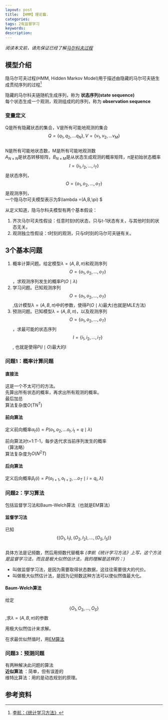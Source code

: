 ```yaml
---
layout: post
title: 【HMM】理论篇.
categories:
tags: 2有监督学习
keywords:
description:
---
```



*阅读本文前，请先保证已经了解[马尔科夫过程](http://www.guofei.site/2017/07/09/markov.html)*  

## 模型介绍


隐马尔可夫过程(HMM, Hidden Markov Model)用于描述由隐藏的马尔可夫链生成贯彻序列的过程[^lihang]  


隐藏的马尔科夫链随机生成序列，称为 **状态序列(state sequence)**  
每个状态生成一个观测，观测组成的的序列，称为 **observation sequence**  


### 变量定义
Q是所有隐藏状态的集合，V是所有可能地观测的集合  
$$Q=\{ q_1,q_2,...q_N\}, V=\{v_1,v_2,...v_M\}$$  
N是所有可能地状态数，M是所有可能地观测数  
$A_{N\times N}$是状态转移矩阵，$B_{N\times M}$是从状态生成观测的概率矩阵，$\pi$是初始状态概率  
$$I=\{i_1,i_2,...,i_T\}$$是状态序列，$$O=\{o_1,o_2,...,o_T\}$$是观测序列，  
一个隐马尔可夫模型表示为$\lambda =(A,B,\pi) $  


从定义知道，隐马尔科夫模型有两个基本假设：  
1. 齐次马尔可夫性假设：任意时刻t的状态，只与t-1状态有关，与其他时刻的状态无关。
2. 观测独立性假设：t时刻的观测，只与t时刻的马尔可夫链有关。


## 3个基本问题


1. 概率计算问题。给定模型$\lambda =(A,B,\pi)$和观测序列$$O=\{o_1,o_2,...,o_T\}$$，求观测序列发生的概率$P(O\mid \lambda)$  
2. 学习问题。已知观测序列$$O=\{o_1,o_2,...,o_T\}$$,估计模型$\lambda =(A,B,\pi)$中的参数，使得$P(O\mid \lambda)$最大(也就是MLE方法)
3. 预测问题。已知模型$\lambda =(A,B,\pi)$，以及观测序列$$O=\{o_1,o_2,...,o_T\}$$，求最可能的状态序列$$I=\{i_1,i_2,...,i_T\}$$, 也就是使得$P(I\mid O)$最大的I


### 问题1：概率计算问题

#### 直接法
这是一个不太可行的方法。  
先算出所有状态的概率，再求出所有观测的概率。  
最后加总  
算法复杂度$O(TN^T)$  

#### 前向算法
定义前向概率$\alpha_t(i)=P(o_1,o_2,...o_t,i_t=q\mid \lambda)$  

前向算法对t=1:T-1，每步迭代求当前序列发生的概率  
（算法略）  
算法复杂度为$O(N^2T)$  


#### 后向算法

定义后向概率$\beta_t(i)=P(o_{t+1},o_{t+2},...o_T\mid i=q_i,\lambda)$


### 问题2：学习算法

包括监督学习法和Baum-Welch算法（也就是EM算法）  

#### 监督学习法
已知$$\{(O_1,I_1),(O_2,I_2),...,(O_S,I_S)\}$$  
具体方法是记频数，然后用频数代替概率
*(李航《统计学习方法》上写，这个方法是监督学习法，而且是极大似然估计法，我的理解是这样的：)*  
- 叫做监督学习法，是因为需要取得状态数据，这往往需要很大的代价。  
- 叫做极大似然估计法，是因为记频数这种方法可以使似然值最大化。  

#### Baum-Welch算法
给定$$\{O_1,O_2,...,O_S\}$$,求$\lambda=(A,B,\pi)$的参数  


用极大似然估计来求解。  


在求最优似然值时，用[EM算法](http://www.guofei.site/2017/11/09/em.html)  

### 问题3：预测问题

有两种解决此问题的算法  
**近似算法** ：简单，但有误差的  
维特比算法：用的是动态规划的原理。  


## 参考资料
[^lihang]: [李航：《统计学习方法》](https://www.weibo.com/u/2060750830?refer_flag=1005055013_)  
[^wangxiaochuan]: [王小川授课内容](https://weibo.com/hgsz2003)  
[^EM]: 我的另一篇博客[EM算法理论篇](http://www.guofei.site/2017/11/09/em.html)
